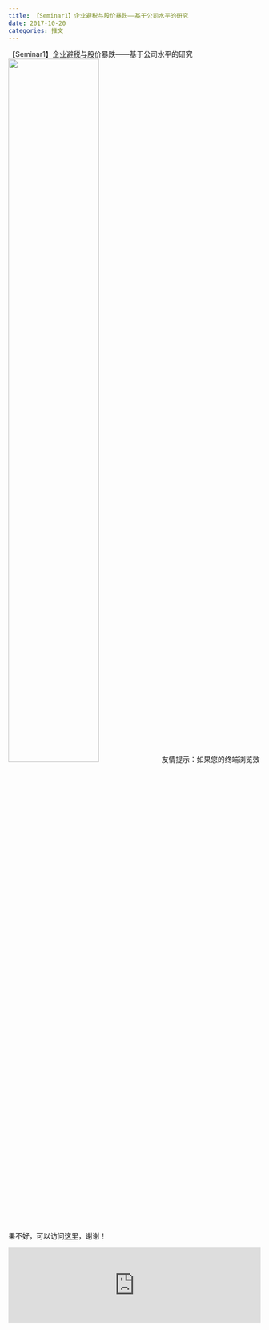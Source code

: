 ```yaml
---
title: 【Seminar1】企业避税与股价暴跌——基于公司水平的研究
date: 2017-10-20
categories: 推文
---
```

【Seminar1】企业避税与股价暴跌——基于公司水平的研究
<img src="http://mmbiz.qpic.cn/mmbiz_jpg/ACviaWTBFxhaTibWB4u0PicgJ7rG2oiaS30BvSpg95YRZqGibtBD1vLzia54MnCDdxCzSufok77TAanSyqvOSP2odVRg/0?wx_fmt=jpeg" style="width: 60%; height: auto;"/><!--more-->
友情提示：如果您的终端浏览效果不好，可以访问[这里](https://stata-club.github.io/stata_article/2017-10-20.html)，谢谢！
<iframe src="https://stata-club.github.io/stata_article/2017-10-20.html" id="iframepage" frameborder="0" scrolling="no" marginheight="0" marginwidth="0" width="100%" onLoad="iFrameHeight()"></iframe>
<script type="text/javascript" language="javascript">
function iFrameHeight() {
var ifm= document.getElementById("iframepage");
var subWeb = document.frames ? document.frames["iframepage"].document : ifm.contentDocument;   
if(ifm != null && subWeb != null) {
 ifm.height = subWeb.body.scrollHeight;
} 
} 
</script> 
